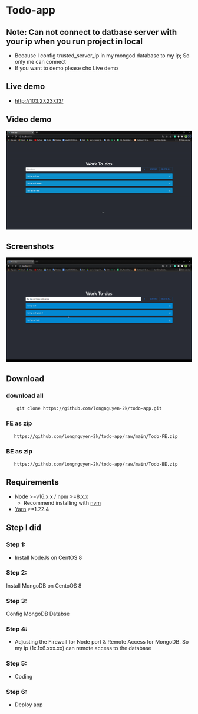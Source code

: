 # Todo-app

## Note: Can not connect to datbase server with your ip when you run project in local
- Because I config trusted_server_ip in my mongod database to my ip; So only me can connect
- If you want to demo please cho Live demo 

## Live demo 
- http://103.27.237.13/
## Video demo

![Watch the video](https://github.com/longnguyen-2k/todo-app/blob/main/Video%20demo.gif)

## Screenshots

<img src="./Screenshots.png">

## Download
### download all
```
    git clone https://github.com/longnguyen-2k/todo-app.git

```
### FE as zip
```
   https://github.com/longnguyen-2k/todo-app/raw/main/Todo-FE.zip

```
### BE as zip
```
   https://github.com/longnguyen-2k/todo-app/raw/main/Todo-BE.zip

```
## Requirements

- [Node](https://nodejs.org/en/) &gt;=v16.x.x / [npm](https://www.npmjs.com/) &gt;=8.x.x
  - Recommend installing with [nvm](https://github.com/creationix/nvm)
- [Yarn](https://classic.yarnpkg.com) &gt;=1.22.4
## Step I did

### Step 1:
- Install NodeJs on CentOS 8
### Step 2:
Install MongoDB on CentoOS 8
### Step 3:
Config MongoDB Databse
### Step 4:
- Adjusting the Firewall for Node port & Remote Access for MongoDB. So my ip (1x.1x6.xxx.xx) can remote access to the database
### Step 5:
- Coding
### Step 6: 
- Deploy app
